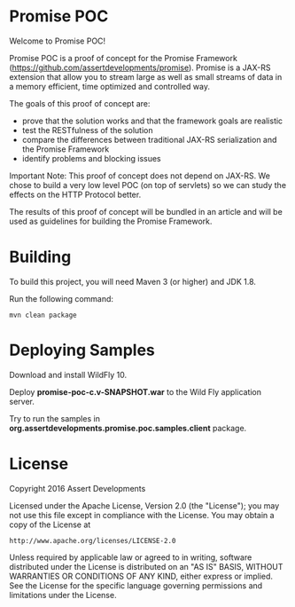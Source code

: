 # Promise POC

Welcome to Promise POC!

Promise POC is a proof of concept for the Promise Framework (https://github.com/assertdevelopments/promise). Promise is a JAX-RS extension that allow you to stream large as well as small streams of data in a memory efficient, time optimized and controlled way.

The goals of this proof of concept are:
- prove that the solution works and that the framework goals are realistic
- test the RESTfulness of the solution
- compare the differences between traditional JAX-RS serialization and the Promise Framework
- identify problems and blocking issues

Important Note: This proof of concept does not depend on JAX-RS. We chose to build a very low level POC (on top of servlets) so we can study the effects on the HTTP Protocol better.

The results of this proof of concept will be bundled in an article and will be used as guidelines for building the Promise Framework.

# Building

To build this project, you will need Maven 3 (or higher) and JDK 1.8.

Run the following command:

```
mvn clean package
```

# Deploying Samples

Download and install WildFly 10.

Deploy **promise-poc-c.v-SNAPSHOT.war** to the Wild Fly application server.

Try to run the samples in **org.assertdevelopments.promise.poc.samples.client** package.


# License

Copyright 2016 Assert Developments

Licensed under the Apache License, Version 2.0 (the "License");
you may not use this file except in compliance with the License.
You may obtain a copy of the License at

    http://www.apache.org/licenses/LICENSE-2.0

Unless required by applicable law or agreed to in writing, software
distributed under the License is distributed on an "AS IS" BASIS,
WITHOUT WARRANTIES OR CONDITIONS OF ANY KIND, either express or implied.
See the License for the specific language governing permissions and
limitations under the License.



